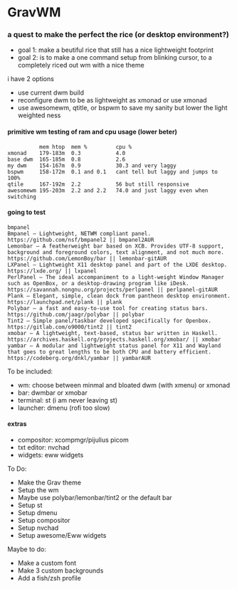 # GravWM
### a quest to make the perfect the rice (or desktop environment?)


- goal 1: make a beutiful rice that still has a nice lightweight footprint
- goal 2: is to make a one command setup from blinking cursor, to a completely riced out wm with a nice theme
 
i have 2 options
- use current dwm build
- reconfigure dwm to be as lightweight as xmonad or use xmonad
- use awesomewm, qtitle, or bspwm to save my sanity but lower the light weighted ness

#### primitive wm testing of ram and cpu usage (lower beter)
```
          mem htop  mem %         cpu %
xmonad    179-183m  0.3           4.0
base dwm  165-185m  0.8           2.6
my dwm    154-167m  0.9           30.3 and very laggy
bspwm     158-172m  0.1 and 0.1   cant tell but laggy and jumps to 100%
qtile     167-192m  2.2           56 but still responsive
awesomewm 195-203m  2.2 and 2.2   74.0 and just laggy even when switching
```
#### going to test
```
bmpanel
Bmpanel — Lightweight, NETWM compliant panel.
https://github.com/nsf/bmpanel2 || bmpanel2AUR
Lemonbar — A featherweight bar based on XCB. Provides UTF-8 support, background and foreground colors, text alignment, and not much more.
https://github.com/LemonBoy/bar || lemonbar-gitAUR
LXPanel — Lightweight X11 desktop panel and part of the LXDE desktop.
https://lxde.org/ || lxpanel
PerlPanel — The ideal accompaniment to a light-weight Window Manager such as OpenBox, or a desktop-drawing program like iDesk.
https://savannah.nongnu.org/projects/perlpanel || perlpanel-gitAUR
Plank — Elegant, simple, clean dock from pantheon desktop environment.
https://launchpad.net/plank || plank
Polybar — a fast and easy-to-use tool for creating status bars.
https://github.com/jaagr/polybar || polybar
Tint2 — Simple panel/taskbar developed specifically for Openbox.
https://gitlab.com/o9000/tint2 || tint2
xmobar — A lightweight, text-based, status bar written in Haskell.
https://archives.haskell.org/projects.haskell.org/xmobar/ || xmobar
yambar — A modular and lightweight status panel for X11 and Wayland that goes to great lengths to be both CPU and battery efficient.
https://codeberg.org/dnkl/yambar || yambarAUR
```

To be included:
- wm: choose between minmal and bloated dwm (with xmenu) or xmonad
- bar: dwmbar or xmobar
- terminal: st (i am never leaving st)
- launcher: dmenu (rofi too slow)
#### extras
- compositor: xcompmgr/pijulius picom
- txt editor: nvchad
- widgets: eww widgets
 
To Do:
- Make the Grav theme
- Setup the wm
- Maybe use polybar/lemonbar/tint2 or the default bar
- Setup st 
- Setup dmenu
- Setup compositor
- Setup nvchad
- Setup awesome/Eww widgets

Maybe to do:
- Make a custom font
- Make 3 custom backgrounds
- Add a fish/zsh profile
